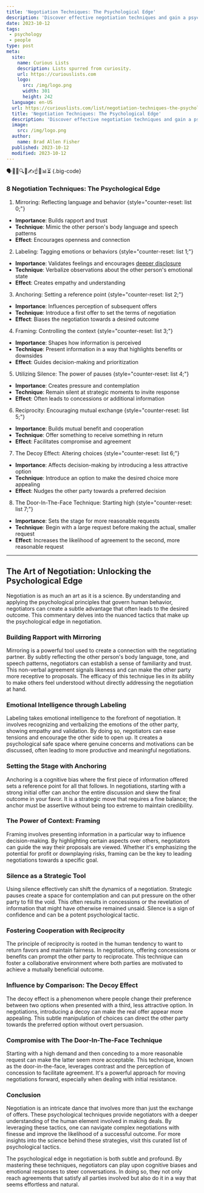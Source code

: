 ```yaml
---
title: 'Negotiation Techniques: The Psychological Edge'
description: 'Discover effective negotiation techniques and gain a psychological edge in any situation. Enhance your skills and achieve successful outcomes.'
date: 2023-10-12
tags:
 - psychology
 - people
type: post
meta:
  site:
    name: Curious Lists
    description: Lists spurred from curiosity.
    url: https://curiouslists.com
    logo:
      src: /img/logo.png
      width: 301
      height: 242
  language: en-US
  url: https://curiouslists.com/list/negotiation-techniques-the-psychological-edge
  title: 'Negotiation Techniques: The Psychological Edge'
  description: 'Discover effective negotiation techniques and gain a psychological edge in any situation. Enhance your skills and achieve successful outcomes.'
  image:
    src: /img/logo.png
  author:
    name: Brad Allen Fisher
  published: 2023-10-12
  modified: 2023-10-12
---
```



🗣️🧠🤝🔍💡✍️☝️🔄📊⏳ {.big-code}

### 8 Negotiation Techniques: The Psychological Edge

1. Mirroring: Reflecting language and behavior {style="counter-reset: list 0;"}
  - **Importance**: Builds rapport and trust
  - **Technique**: Mimic the other person's body language and speech patterns
  - **Effect**: Encourages openness and connection

2. Labeling: Tagging emotions or behaviors {style="counter-reset: list 1;"}
  - **Importance**: Validates feelings and encourages [deeper   disclosure](https://curiouslists.com/list/mind-games-in-marketing-the-psychology-of-advertising)
  - **Technique**: Verbalize observations about the other person's emotional state
  - **Effect**: Creates empathy and understanding

3. Anchoring: Setting a reference point {style="counter-reset: list 2;"}
  - **Importance**: Influences perception of subsequent offers
  - **Technique**: Introduce a first offer to set the terms of negotiation
  - **Effect**: Biases the negotiation towards a desired outcome

4. Framing: Controlling the context {style="counter-reset: list 3;"}
  - **Importance**: Shapes how information is perceived
  - **Technique**: Present information in a way that highlights benefits or downsides
  - **Effect**: Guides decision-making and prioritization

5. Utilizing Silence: The power of pauses {style="counter-reset: list 4;"}
  - **Importance**: Creates pressure and contemplation
  - **Technique**: Remain silent at strategic moments to invite response
  - **Effect**: Often leads to concessions or additional information

6. Reciprocity: Encouraging mutual exchange {style="counter-reset: list 5;"}
  - **Importance**: Builds mutual benefit and cooperation
  - **Technique**: Offer something to receive something in return
  - **Effect**: Facilitates compromise and agreement

7. The Decoy Effect: Altering choices {style="counter-reset: list 6;"}
  - **Importance**: Affects decision-making by introducing a less attractive option
  - **Technique**: Introduce an option to make the desired choice more appealing
  - **Effect**: Nudges the other party towards a preferred decision

8. The Door-In-The-Face Technique: Starting high {style="counter-reset: list 7;"}
  - **Importance**: Sets the stage for more reasonable requests
  - **Technique**: Begin with a large request before making the actual, smaller request
  - **Effect**: Increases the likelihood of agreement to the second, more reasonable request

---

## The Art of Negotiation: Unlocking the Psychological Edge

Negotiation is as much an art as it is a science. By understanding and applying the psychological principles that govern human behavior, negotiators can create a subtle advantage that often leads to the desired outcome. This commentary delves into the nuanced tactics that make up the psychological edge in negotiation.

### Building Rapport with Mirroring

Mirroring is a powerful tool used to create a connection with the negotiating partner. By subtly reflecting the other person's body language, tone, and speech patterns, negotiators can establish a sense of familiarity and trust. This non-verbal agreement signals likeness and can make the other party more receptive to proposals. The efficacy of this technique lies in its ability to make others feel understood without directly addressing the negotiation at hand.

### Emotional Intelligence through Labeling

Labeling takes emotional intelligence to the forefront of negotiation. It involves recognizing and verbalizing the emotions of the other party, showing empathy and validation. By doing so, negotiators can ease tensions and encourage the other side to open up. It creates a psychological safe space where genuine concerns and motivations can be discussed, often leading to more productive and meaningful negotiations.

### Setting the Stage with Anchoring

Anchoring is a cognitive bias where the first piece of information offered sets a reference point for all that follows. In negotiations, starting with a strong initial offer can anchor the entire discussion and skew the final outcome in your favor. It is a strategic move that requires a fine balance; the anchor must be assertive without being too extreme to maintain credibility.

### The Power of Context: Framing

Framing involves presenting information in a particular way to influence decision-making. By highlighting certain aspects over others, negotiators can guide the way their proposals are viewed. Whether it's emphasizing the potential for profit or downplaying risks, framing can be the key to leading negotiations towards a specific goal.

### Silence as a Strategic Tool

Using silence effectively can shift the dynamics of a negotiation. Strategic pauses create a space for contemplation and can put pressure on the other party to fill the void. This often results in concessions or the revelation of information that might have otherwise remained unsaid. Silence is a sign of confidence and can be a potent psychological tactic.

### Fostering Cooperation with Reciprocity

The principle of reciprocity is rooted in the human tendency to want to return favors and maintain fairness. In negotiations, offering concessions or benefits can prompt the other party to reciprocate. This technique can foster a collaborative environment where both parties are motivated to achieve a mutually beneficial outcome.

### Influence by Comparison: The Decoy Effect

The decoy effect is a phenomenon where people change their preference between two options when presented with a third, less attractive option. In negotiations, introducing a decoy can make the real offer appear more appealing. This subtle manipulation of choices can direct the other party towards the preferred option without overt persuasion.

### Compromise with The Door-In-The-Face Technique

Starting with a high demand and then conceding to a more reasonable request can make the latter seem more acceptable. This technique, known as the door-in-the-face, leverages contrast and the perception of concession to facilitate agreement. It's a powerful approach for moving negotiations forward, especially when dealing with initial resistance.

### Conclusion

Negotiation is an intricate dance that involves more than just the exchange of offers. These psychological techniques provide negotiators with a deeper understanding of the human element involved in making deals. By leveraging these tactics, one can navigate complex negotiations with finesse and improve the likelihood of a successful outcome. For more insights into the science behind these strategies, visit this curated list of psychological tactics.

The psychological edge in negotiation is both subtle and profound. By mastering these techniques, negotiators can play upon cognitive biases and emotional responses to steer conversations. In doing so, they not only reach agreements that satisfy all parties involved but also do it in a way that seems effortless and natural.